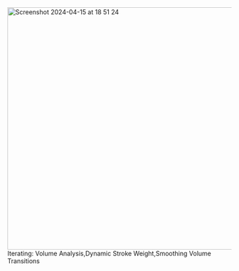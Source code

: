 <img width="545" alt="Screenshot 2024-04-15 at 18 51 24" src="https://github.com/DebraChen/Sound-Visualisation/assets/91618091/4f298bbb-3a7c-41a3-9e9f-3fa8d07faacf">
Iterating:
Volume Analysis,Dynamic Stroke Weight,Smoothing Volume Transitions

